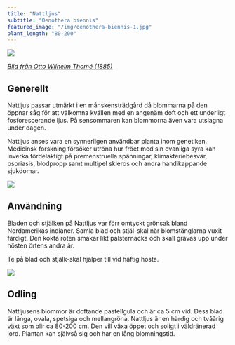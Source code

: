 ```yaml
---
title: "Nattljus"
subtitle: "Oenothera biennis"
featured_image: "/img/oenothera-biennis-1.jpg"
plant_length: "80-200"
---
```


![](/img/oenothera-biennis-3.jpg)

[_Bild från Otto Wilhelm Thomé (1885)_](https://sv.wikipedia.org/wiki/Otto_Wilhelm_Thom%C3%A9)

## Generellt

Nattljus passar utmärkt i en månskensträdgård då blommarna på den öppnar såg för att välkomna kvällen med en angenäm doft och ett underligt fosforescerande ljus. På sensommaren kan blommorna även vara utslagna under dagen.

Nattljus anses vara en synnerligen användbar planta inom genetiken. Medicinsk forskning försöker utröna hur fröet med sin ovanliga syra kan inverka fördelaktigt på premenstruella spänningar, klimakteriebesvär, psoriasis, blodpropp samt multipel skleros och andra handikappande sjukdomar.

![](/img/oenothera-biennis-1.jpg)

## Användning

Bladen och stjälken på Nattljus var förr omtyckt grönsak bland Nordamerikas indianer. Samla blad och stjäl-skal när blomstänglarna vuxit färdigt. Den kokta roten smakar likt palsternacka och skall grävas upp under hösten örtens andra år.

Te på blad och stjälk-skal hjälper till vid häftig hosta.

![](/img/oenothera-biennis-2.jpg)

## Odling

Nattljusens blommor är doftande pastellgula och är ca 5 cm vid. Dess blad är långa, ovala, spetsiga och mellangröna. Nattljus är en härdig och tvåårig växt som blir ca 80-200 cm. Den vill växa öppet och soligt i väldränerad jord. Plantan kan självså sig och har en lång blomningstid.
